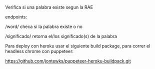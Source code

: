 Verifica si una palabra existe segun la RAE

endpoints:

/word/
checa si la palabra existe o no

/significado/
retorna el/los significado(s) de la palabra

Para deploy con heroku usar el siguiente build package, para correr el headless chrome con puppeteer:

https://github.com/jontewks/puppeteer-heroku-buildpack.git